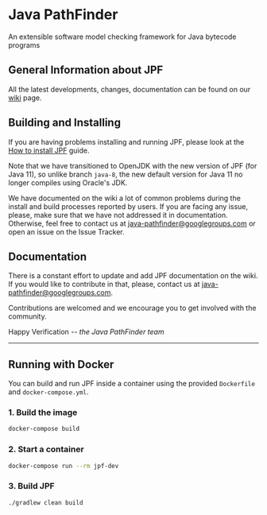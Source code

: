 # Java PathFinder

An extensible software model checking framework for Java bytecode programs

## General Information about JPF

All the latest developments, changes, documentation can be found on our
[wiki](https://github.com/javapathfinder/jpf-core/wiki) page.

## Building and Installing

If you are having problems installing and running JPF, please look at the [How
to install
JPF](https://github.com/javapathfinder/jpf-core/wiki/How-to-install-JPF) guide.

Note that we have transitioned to OpenJDK with the new version of JPF (for Java 11), so unlike branch `java-8`, the new default version for Java 11 no longer compiles using Oracle's JDK.

We have documented on the wiki a lot of common problems during the install and
build processes reported by users.  If you are facing any issue, please, make
sure that we have not addressed it in documentation. Otherwise, feel free to
contact us at java-pathfinder@googlegroups.com or open an issue on the Issue
Tracker.

## Documentation

There is a constant effort to update and add JPF documentation on the wiki.
If you would like to contribute in that, please, contact us at
java-pathfinder@googlegroups.com.

Contributions are welcomed and we encourage you to get involved with the
community.

Happy Verification
*-- the Java PathFinder team*


---

## Running with Docker

You can build and run JPF inside a container using the provided `Dockerfile` and `docker-compose.yml`.

### 1. Build the image
```bash
docker-compose build
```
### 2. Start a container
```bash
docker-compose run --rm jpf-dev
```
### 3. Build JPF
```bash
./gradlew clean build
```
